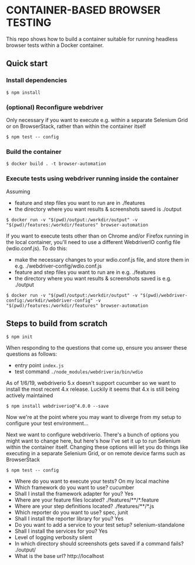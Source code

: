 # CONTAINER-BASED BROWSER TESTING

This repo shows how to build a container suitable for running headless browser tests within a Docker container.

## Quick start

### Install dependencies

`$ npm install`

### (optional) Reconfigure webdriver 

Only necessary if you want to execute e.g. within a separate Selenium Grid or on BrowserStack, rather than within the container itself

`$ npm test -- config`

### Build the container

`$ docker build . -t browser-automation`

### Execute tests using webdriver running inside the container

Assuming 
- feature and step files you want to run are in ./features
- the directory where you want results & screenshots saved is ./output

`$ docker run -v "$(pwd)/output:/workdir/output" -v "$(pwd)/features:/workdir/features" browser-automation`

If you want to execute tests other than on Chrome and/or Firefox running in the local container, you'll need to use a different WebdriverIO config file (wdio.conf.js). To do this:
- make the necessary changes to your wdio.conf.js file, and store them in e.g. ./webdriver-config/wdio.conf.js
- feature and step files you want to run are in e.g. ./features
- the directory where you want results & screenshots saved is e.g. ./output

`$ docker run -v "$(pwd)/output:/workdir/output" -v "$(pwd)/webdriver-config:/workdir/webdriver-config" -v "$(pwd)/features:/workdir/features" browser-automation`

## Steps to build from scratch

`$ npm init`

When responding to the questions that come up, ensure you answer these questions as follows:
- entry point `index.js`
- test command `./node_modules/webdriverio/bin/wdio`

As of 1/6/19, webdriverio 5.x doesn't support cucumber so we want to install the most recent 4.x release. Luckily it seems that 4.x is still being actively maintained

`$ npm install webdriverio@^4.0.0 --save`

Now we're at the point where you may want to diverge from my setup to configure your test environment...

Next we want to configure webdriverio. There's a bunch of options you might want to change here, but here's how I've set it up to run Selenium within the container itself. Changing these options will let you do things like executing in a separate Selenium Grid, or on remote device farms such as BrowserStack

`$ npm test -- config`

- Where do you want to execute your tests?                              On my local machine
- Which framework do you want to use?                                   cucumber
- Shall I install the framework adapter for you?                        Yes
- Where are your feature files located?                                 ./features/**/*.feature
- Where are your step definitions located?                              ./features/**/*.js
- Which reporter do you want to use?                                    spec, junit
- Shall I install the reporter library for you?                         Yes
- Do you want to add a service to your test setup?                      selenium-standalone
- Shall I install the services for you?                                 Yes
- Level of logging verbosity                                            silent
- In which directory should screenshots gets saved if a command fails?  ./output/
- What is the base url?                                                 http://localhost


